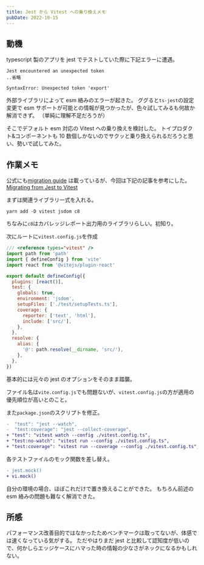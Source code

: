 ```yaml
---
title: Jest から Vitest への乗り換えメモ
pubDate: 2022-10-15
---
```


## 動機

typescript 製のアプリを jest でテストしていた際に下記エラーに遭遇。

```
Jest encountered an unexpected token
..省略

SyntaxError: Unexpected token 'export'
```

外部ライブラリによって esm 絡みのエラーが起きた。
ググると`ts-jest`の設定変更で esm サポートが可能との情報が見つかったが、色々試してみるも何故か解消できず。
（単純に理解不足だろうが）

そこでデフォルト esm 対応の Vitest への乗り換えを検討した。
トイプロダクト&コンポーネントも 10 数個しかないのでサクッと乗り換えられるだろうと思い、勢いで試してみた。

## 作業メモ

公式にも[migration guide](https://vitest.dev/guide/migration.html) は載っているが、今回は下記の記事を参考にした。
[Migrating from Jest to Vitest](https://cathalmacdonnacha.com/migrating-from-jest-to-vitest)

まずは関連ライブラリ一式を入れる。

```
yarn add -D vitest jsdom c8
```

ちなみに`c8`はカバレッジレポート出力用のライブラリらしい。初知り。

次にルートに`vitest.config.js`を作成

```js
/// <reference types="vitest" />
import path from 'path'
import { defineConfig } from 'vite'
import react from '@vitejs/plugin-react'

export default defineConfig({
  plugins: [react()],
  test: {
    globals: true,
    environment: 'jsdom',
    setupFiles: ['./test/setupTests.ts'],
    coverage: {
      reporter: ['text', 'html'],
      include: ['src/'],
    },
  },
  resolve: {
    alias: {
      '@': path.resolve(__dirname, 'src/'),
    },
  },
})
```

基本的には元々の jest のオプションをそのまま踏襲。

ファイル名は`vite.config.js`でも問題ないが、`vitest.config.js`の方が適用の優先順位が高いとのこと。

また`package.json`のスクリプトを修正。

```diff
-  "test": "jest --watch",
-  "test:coverage": "jest --collect-coverage",
+ "test": "vitest watch --config ./vitest.config.ts",
+ "test:no-watch": "vitest run --config ./vitest.config.ts",
+ "test:coverage": "vitest run --coverage --config ./vitest.config.ts",
```

各テストファイルのモック関数を差し替え。

```diff
- jest.mock()
+ vi.mock()
```

自分の環境の場合、ほぼこれだけで置き換えることができた。
もちろん前述の esm 絡みの問題も難なく解消できた。

## 所感

パフォーマンス改善目的ではなかったためベンチマークは取ってないが、体感では速くなっている気がする。
ただやはりまだ jest と比較して認知度が低いので、何かしらエッジケースにハマった時の情報の少なさがネックになるかもしれない。
